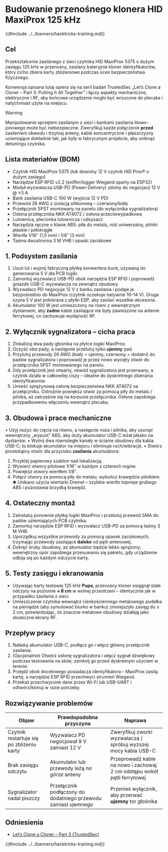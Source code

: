 # Budowanie przenośnego klonera HID MaxiProx 125 kHz

{{#include ../../banners/hacktricks-training.md}}

## Cel
Przekształcenie zasilanego z sieci czytnika HID MaxiProx 5375 o dużym zasięgu 125 kHz w przenośny, zasilany bateryjnie kloner identyfikatorów, który cicho zbiera karty zbliżeniowe podczas ocen bezpieczeństwa fizycznego.

Konwersja opisana tutaj opiera się na serii badań TrustedSec „Let’s Clone a Cloner – Part 3: Putting It All Together” i łączy aspekty mechaniczne, elektryczne i RF, aby końcowe urządzenie mogło być wrzucone do plecaka i natychmiast użyte na miejscu.

> [!warning]
> Manipulowanie sprzętem zasilanym z sieci i bankami zasilania litowo-jonowego może być niebezpieczne. Zweryfikuj każde połączenie **przed** zasileniem obwodu i trzymaj anteny, kable koncentryczne i płaszczyzny uziemiające dokładnie tak, jak były w fabrycznym projekcie, aby uniknąć detuningu czytnika.

## Lista materiałów (BOM)

* Czytnik HID MaxiProx 5375 (lub dowolny 12 V czytnik HID Prox® o dużym zasięgu)
* Narzędzie ESP RFID v2.2 (sniffer/logger Wiegand oparty na ESP32)
* Moduł wyzwalacza USB-PD (Power-Delivery) zdolny do negocjacji 12 V @ ≥3 A
* Bank zasilania USB-C 100 W (wyjścia 12 V PD)
* Przewód 26 AWG z izolacją silikonową – czerwony/biały
* Przełącznik SPST montowany na panelu (do wyłącznika sygnalizatora)
* Osłona przełącznika NKK AT4072 / osłona przeciwwypadkowa
* Lutownica, plecionka lutownicza i odsysacz
* Narzędzia ręczne o klasie ABS: piła do metalu, nóż uniwersalny, pilniki płaskie i półokrągłe
* Wiertła 1/16″ (1,5 mm) i 1/8″ (3 mm)
* Taśma dwustronna 3 M VHB i opaski zaciskowe

## 1. Podsystem zasilania

1. Usuń lut i wyjmij fabryczną płytkę konwertera buck, używaną do generowania 5 V dla PCB logiki.
2. Zamontuj wyzwalacz USB-PD obok narzędzia ESP RFID i poprowadź gniazdo USB-C wyzwalacza na zewnątrz obudowy.
3. Wyzwalacz PD negocjuje 12 V z banku zasilania i podaje je bezpośrednio do MaxiProx (czytnik oczekuje natywnie 10–14 V). Druga szyna 5 V jest pobierana z płytki ESP, aby zasilać wszelkie akcesoria.
4. Akumulator 100 W jest umieszczony na równi z wewnętrznym dystansem, aby **żadne** kable zasilające nie były zawieszone na antenie ferrytowej, co zachowuje wydajność RF.

## 2. Wyłącznik sygnalizatora – cicha praca

1. Zlokalizuj dwa pady głośnika na płytce logiki MaxiProx.
2. Oczyść *oba* pady, a następnie przelutuj tylko **ujemny** pad.
3. Przylutuj przewody 26 AWG (biały = ujemny, czerwony = dodatni) do padów sygnalizatora i poprowadź je przez nowo wycięty otwór do przełącznika SPST montowanego na panelu.
4. Gdy przełącznik jest otwarty, obwód sygnalizatora jest przerwany, a czytnik działa w całkowitej ciszy – idealne do dyskretnego zbierania identyfikatorów.
5. Umieść sprężynową osłonę bezpieczeństwa NKK AT4072 na przełączniku. Ostrożnie powiększ otwór za pomocą piły do metalu / pilnika, aż zatrzaśnie się na korpusie przełącznika. Osłona zapobiega przypadkowemu włączeniu wewnątrz plecaka.

## 3. Obudowa i prace mechaniczne

• Użyj nożyc do cięcia na równo, a następnie noża i pilnika, aby *usunąć* wewnętrzny „wypust” ABS, aby duży akumulator USB-C leżał płasko na dystansie.
• Wytnij dwa równoległe kanały w ścianie obudowy dla kabla USB-C; to blokuje akumulator na miejscu i eliminuje ruch/wibracje.
• Stwórz prostokątny otwór dla przycisku **zasilania** akumulatora:
1. Przyklej papierowy szablon nad lokalizacją.
2. Wywierć otwory pilotowe 1/16″ w każdym z czterech rogów.
3. Powiększ otwory wiertłem 1/8″.
4. Połącz otwory za pomocą piły do metalu; wykończ krawędzie pilnikiem.
✱ Unikano użycia wiertarki Dremel – szybkie wiertło topnieje grubego ABS i pozostawia brzydką krawędź.

## 4. Ostateczny montaż

1. Zainstaluj ponownie płytkę logiki MaxiProx i przelutuj przewód SMA do padów uziemiających PCB czytnika.
2. Zamontuj narzędzie ESP RFID i wyzwalacz USB-PD za pomocą taśmy 3 M VHB.
3. Uporządkuj wszystkie przewody za pomocą opasek zaciskowych, trzymając przewody zasilające **daleko** od pętli antenowej.
4. Dokręć śruby obudowy, aż akumulator będzie lekko sprężony; wewnętrzny opór zapobiega przesuwaniu się pakietu, gdy urządzenie odbija się po każdym odczycie karty.

## 5. Testy zasięgu i ekranowania

* Używając karty testowej 125 kHz **Pupa**, przenośny kloner osiągnął stałe odczyty na poziomie **≈ 8 cm** w wolnej przestrzeni – identycznie jak w przypadku zasilania z sieci.
* Umieszczenie czytnika wewnątrz cienkościennego metalowego pudełka na pieniądze (aby symulować biurko w banku) zmniejszyło zasięg do ≤ 2 cm, potwierdzając, że znaczne metalowe obudowy działają jako skuteczne ekrany RF.

## Przepływ pracy

1. Naładuj akumulator USB-C, podłącz go i włącz główny przełącznik zasilania.
2. (Opcjonalnie) Otwórz osłonę sygnalizatora i włącz sygnał dźwiękowy podczas testowania na stole; zamknij go przed dyskretnym użyciem w terenie.
3. Przejdź obok docelowego posiadacza identyfikatora – MaxiProx zasilą kartę, a narzędzie ESP RFID przechwyci strumień Wiegand.
4. Przekaż przechwycone dane przez Wi-Fi lub USB-UART i odtwórz/klonuj w razie potrzeby.

## Rozwiązywanie problemów

| Objaw | Prawdopodobna przyczyna | Naprawa |
|-------|-------------------------|---------|
| Czytnik restartuje się po zbliżeniu karty | Wyzwalacz PD negocjował 9 V zamiast 12 V | Zweryfikuj zworki wyzwalacza / spróbuj wyższej mocy kabla USB-C |
| Brak zasięgu odczytu | Akumulator lub przewody leżą *na górze* anteny | Przeprowadź kable na nowo i zachowaj 2 cm odstępu wokół pętli ferrytowej |
| Sygnalizator nadal piszczy | Przełącznik podłączony do dodatniego przewodu zamiast ujemnego | Przenieś wyłącznik, aby przerwać **ujemny** tor głośnika |

## Odniesienia

- [Let’s Clone a Cloner – Part 3 (TrustedSec)](https://trustedsec.com/blog/lets-clone-a-cloner-part-3-putting-it-all-together)

{{#include ../../banners/hacktricks-training.md}}
